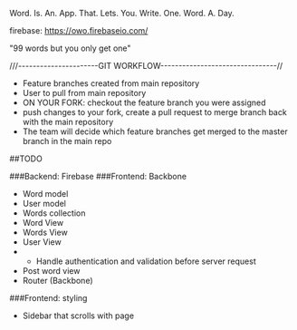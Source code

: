 Word.
Is.
An.
App.
That.
Lets.
You.
Write.
One.
Word.
A.
Day.

firebase: https://owo.firebaseio.com/

"99 words but you only get one"

///----------------------GIT WORKFLOW--------------------------------//
- Feature branches created from main repository
- User to pull from main repository
- ON YOUR FORK: checkout the feature branch you were assigned
- push changes to your fork, create a pull request to merge branch back with the main repository
- The team will decide which feature branches get merged to the master branch in the main repo


##TODO

###Backend: Firebase
###Frontend: Backbone
- Word model
- User model
- Words collection
- Word View
- Words View
- User View
- - Handle authentication and validation before server request
- Post word view
- Router (Backbone)

###Frontend: styling
- Sidebar that scrolls with page
